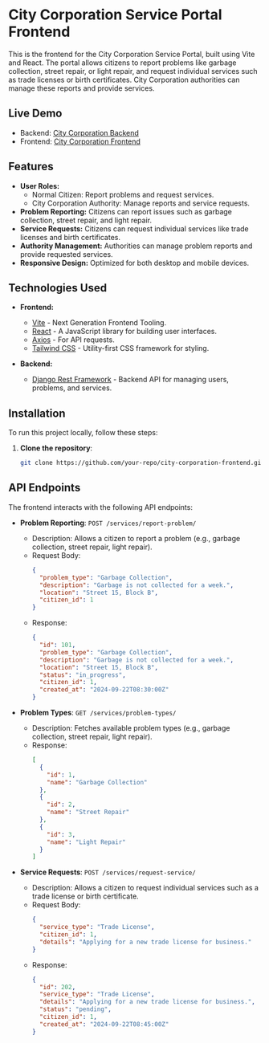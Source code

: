 # City Corporation Service Portal Frontend

This is the frontend for the City Corporation Service Portal, built using Vite and React. The portal allows citizens to report problems like garbage collection, street repair, or light repair, and request individual services such as trade licenses or birth certificates. City Corporation authorities can manage these reports and provide services.

## Live Demo

- Backend: [City Corporation Backend](https://city-corporation-backend.onrender.com/)
- Frontend: [City Corporation Frontend](https://citycorporation.netlify.app/)

## Features

- **User Roles:** 
  - Normal Citizen: Report problems and request services.
  - City Corporation Authority: Manage reports and service requests.
- **Problem Reporting:** Citizens can report issues such as garbage collection, street repair, and light repair.
- **Service Requests:** Citizens can request individual services like trade licenses and birth certificates.
- **Authority Management:** Authorities can manage problem reports and provide requested services.
- **Responsive Design:** Optimized for both desktop and mobile devices.

## Technologies Used

- **Frontend:** 
  - [Vite](https://vitejs.dev/) - Next Generation Frontend Tooling.
  - [React](https://reactjs.org/) - A JavaScript library for building user interfaces.
  - [Axios](https://axios-http.com/) - For API requests.
  - [Tailwind CSS](https://tailwindcss.com/) - Utility-first CSS framework for styling.
  
- **Backend:** 
  - [Django Rest Framework](https://www.django-rest-framework.org/) - Backend API for managing users, problems, and services.

## Installation

To run this project locally, follow these steps:

1. **Clone the repository**:
   ```bash
   git clone https://github.com/your-repo/city-corporation-frontend.git


## API Endpoints

The frontend interacts with the following API endpoints:

- **Problem Reporting**: `POST /services/report-problem/`
  - Description: Allows a citizen to report a problem (e.g., garbage collection, street repair, light repair).
  - Request Body:
    ```json
    {
      "problem_type": "Garbage Collection",
      "description": "Garbage is not collected for a week.",
      "location": "Street 15, Block B",
      "citizen_id": 1
    }
    ```
  - Response:
    ```json
    {
      "id": 101,
      "problem_type": "Garbage Collection",
      "description": "Garbage is not collected for a week.",
      "location": "Street 15, Block B",
      "status": "in_progress",
      "citizen_id": 1,
      "created_at": "2024-09-22T08:30:00Z"
    }
    ```

- **Problem Types**: `GET /services/problem-types/`
  - Description: Fetches available problem types (e.g., garbage collection, street repair, light repair).
  - Response:
    ```json
    [
      {
        "id": 1,
        "name": "Garbage Collection"
      },
      {
        "id": 2,
        "name": "Street Repair"
      },
      {
        "id": 3,
        "name": "Light Repair"
      }
    ]
    ```

- **Service Requests**: `POST /services/request-service/`
  - Description: Allows a citizen to request individual services such as a trade license or birth certificate.
  - Request Body:
    ```json
    {
      "service_type": "Trade License",
      "citizen_id": 1,
      "details": "Applying for a new trade license for business."
    }
    ```
  - Response:
    ```json
    {
      "id": 202,
      "service_type": "Trade License",
      "details": "Applying for a new trade license for business.",
      "status": "pending",
      "citizen_id": 1,
      "created_at": "2024-09-22T08:45:00Z"
    }
    ```

